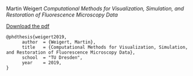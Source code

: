 

Martin Weigert *Computational Methods for Visualization, Simulation, and Restoration of Fluorescence Microscopy Data*

[Download the pdf](https://raw.githubusercontent.com/maweigert/thesis_page/main/thesis_mweigert_final_small.pdf?token=ACUH24V32GVYWEVNPKXODSTAZAHB6)

```
@phdthesis{weigert2019,
      author  = {Weigert, Martin},
      title   = {Computational Methods for Visualization, Simulation, and Restoration of Fluorescence Microscopy Data},
      school  = "TU Dresden",
      year    = 2019,
}
```




